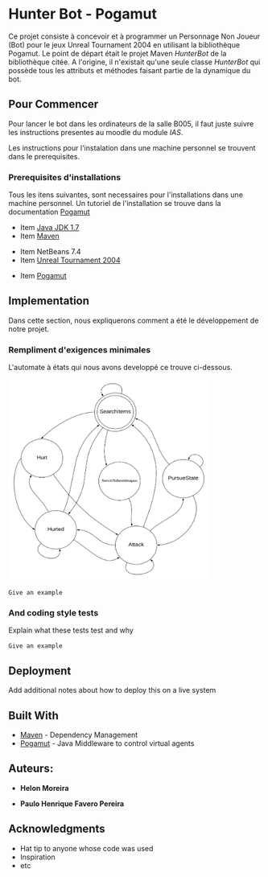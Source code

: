 # Hunter Bot - Pogamut

Ce projet consiste à concevoir et à programmer un Personnage Non Joueur (Bot) pour le jeux Unreal Tournament 2004 en utilisant la bibliothèque Pogamut.
Le point de départ était le projet Maven *HunterBot* de la bibliothèque citée.
A l'origine, il n'existait qu'une seule classe *HunterBot* qui possède tous les attributs et méthodes faisant partie de la dynamique du bot.


## Pour Commencer

Pour lancer le bot dans les ordinateurs de la salle B005, il faut juste suivre les instructions presentes au moodle du module *IAS*.

Les instructions pour l'instalation dans une machine personnel se trouvent dans le prerequisites.

### Prerequisites d'installations

Tous les itens suivantes, sont necessaires pour l'installations dans une machine personnel. Un tutoriel de l'installation se trouve dans la documentation [Pogamut](http://pogamut.cuni.cz/main/tiki-view_blog_post.php?postId=47)

* Item [Java JDK 1.7](https://www.oracle.com/technetwork/java/javase/downloads/jdk8-downloads-2133151.html)
* Item [Maven](https://maven.apache.org/)
- Item NetBeans 7.4
- Item [Unreal Tournament 2004](https://store.steampowered.com/app/13230/Unreal_Tournament_2004_Editors_Choice_Edition/)
* Item [Pogamut](http://pogamut.cuni.cz/main/tiki-index.php) 

## Implementation

Dans cette section, nous expliquerons comment a été le développement de notre projet.

### Rempliment d'exigences minimales

L'automate à états qui nous avons developpé ce trouve ci-dessous.


<!--![Machine](https://github.com/PauloFavero/Java-Projects/blob/master/Bot_States.png?raw=false  "Machine à état")-->

<img src="https://github.com/PauloFavero/Java-Projects/blob/master/Bot_States.png" width="400" height="400" />



```
Give an example
```

### And coding style tests

Explain what these tests test and why

```
Give an example
```

## Deployment

Add additional notes about how to deploy this on a live system

## Built With

* [Maven](https://maven.apache.org/) - Dependency Management
* [Pogamut](http://pogamut.cuni.cz/main/tiki-index.php) - Java Middleware to control virtual agents

## Auteurs: 

* **Helon Moreira**

* **Paulo Henrique Favero Pereira**

## Acknowledgments

* Hat tip to anyone whose code was used
* Inspiration
* etc

